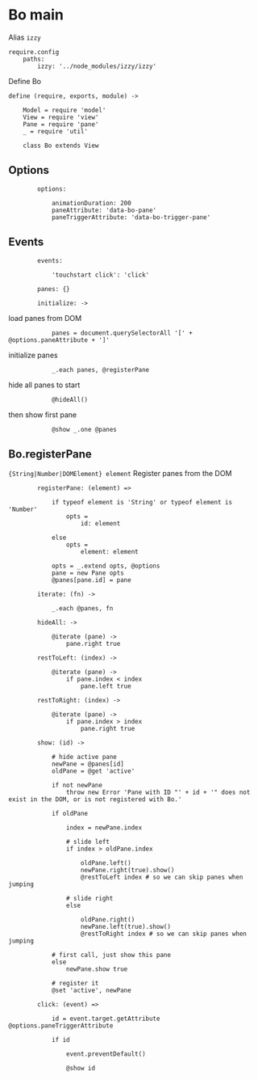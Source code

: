 # Bo main

Alias `izzy`

	require.config
		paths:
			izzy: '../node_modules/izzy/izzy'

Define Bo

	define (require, exports, module) ->

		Model = require 'model'
		View = require 'view'
		Pane = require 'pane'
		_ = require 'util'

		class Bo extends View

## Options

			options:

				animationDuration: 200
				paneAttribute: 'data-bo-pane'
				paneTriggerAttribute: 'data-bo-trigger-pane'

## Events

			events:

				'touchstart click': 'click'

			panes: {}

			initialize: ->

load panes from DOM

				panes = document.querySelectorAll '[' + @options.paneAttribute + ']'

initialize panes

				_.each panes, @registerPane

hide all panes to start

				@hideAll()

then show first pane

				@show _.one @panes

## Bo.registerPane
`{String|Number|DOMElement} element`
Register panes from the DOM

			registerPane: (element) =>

				if typeof element is 'String' or typeof element is 'Number'
					opts =
						id: element

				else
					opts =
						element: element

				opts = _.extend opts, @options
				pane = new Pane opts
				@panes[pane.id] = pane

			iterate: (fn) ->

				_.each @panes, fn

			hideAll: ->

				@iterate (pane) ->
					pane.right true

			restToLeft: (index) ->

				@iterate (pane) ->
					if pane.index < index
						pane.left true

			restToRight: (index) ->

				@iterate (pane) ->
					if pane.index > index
						pane.right true

			show: (id) ->

				# hide active pane
				newPane = @panes[id]
				oldPane = @get 'active'

				if not newPane
					throw new Error 'Pane with ID "' + id + '" does not exist in the DOM, or is not registered with Bo.'

				if oldPane

					index = newPane.index

					# slide left
					if index > oldPane.index
						
						oldPane.left()
						newPane.right(true).show()
						@restToLeft index # so we can skip panes when jumping

					# slide right
					else

						oldPane.right()
						newPane.left(true).show()
						@restToRight index # so we can skip panes when jumping

				# first call, just show this pane
				else
					newPane.show true

				# register it
				@set 'active', newPane

			click: (event) =>

				id = event.target.getAttribute @options.paneTriggerAttribute

				if id

					event.preventDefault()

					@show id